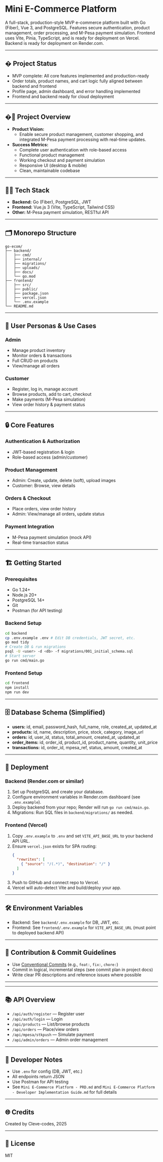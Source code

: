 # Mini E-Commerce Platform


A full-stack, production-style MVP e-commerce platform built with Go (Fiber), Vue 3, and PostgreSQL. Features secure authentication, product management, order processing, and M-Pesa payment simulation. Frontend uses Vite, Pinia, TypeScript, and is ready for deployment on Vercel. Backend is ready for deployment on Render.com.

---

## � Project Status

- MVP complete: All core features implemented and production-ready
- Order totals, product names, and cart logic fully aligned between backend and frontend
- Profile page, admin dashboard, and error handling implemented
- Frontend and backend ready for cloud deployment

---

## �🚀 Project Overview

- **Product Vision:**
  - Enable secure product management, customer shopping, and integrated M-Pesa payment processing with real-time updates.
- **Success Metrics:**
  - Complete user authentication with role-based access
  - Functional product management
  - Working checkout and payment simulation
  - Responsive UI (desktop & mobile)
  - Clean, maintainable codebase

---

## 🧑‍💻 Tech Stack
- **Backend:** Go (Fiber), PostgreSQL, JWT
- **Frontend:** Vue.js 3 (Vite, TypeScript, Tailwind CSS)
- **Other:** M-Pesa payment simulation, RESTful API

---

## 🗂️ Monorepo Structure
```
go-ecom/
├── backend/
│   ├── cmd/
│   ├── internal/
│   ├── migrations/
│   ├── uploads/
│   ├── docs/
│   └── go.mod
├── frontend/
│   ├── src/
│   ├── public/
│   ├── package.json
│   ├── vercel.json
│   └── .env.example
└── README.md
```

---

## 👤 User Personas & Use Cases

### Admin
- Manage product inventory
- Monitor orders & transactions
- Full CRUD on products
- View/manage all orders

### Customer
- Register, log in, manage account
- Browse products, add to cart, checkout
- Make payments (M-Pesa simulation)
- View order history & payment status

---

## 🔒 Core Features

### Authentication & Authorization
- JWT-based registration & login
- Role-based access (admin/customer)

### Product Management
- Admin: Create, update, delete (soft), upload images
- Customer: Browse, view details

### Orders & Checkout
- Place orders, view order history
- Admin: View/manage all orders, update status

### Payment Integration
- M-Pesa payment simulation (mock API)
- Real-time transaction status

---

## 🏗️ Getting Started

### Prerequisites
- Go 1.24+
- Node.js 20+
- PostgreSQL 14+
- Git
- Postman (for API testing)

### Backend Setup
```sh
cd backend
cp .env.example .env # Edit DB credentials, JWT secret, etc.
go mod tidy
# Create DB & run migrations
psql -U <user> -d <db> -f migrations/001_initial_schema.sql
# Start server
go run cmd/main.go
```

### Frontend Setup
```sh
cd frontend
npm install
npm run dev
```

---


## 🗄️ Database Schema (Simplified)
- **users:** id, email, password_hash, full_name, role, created_at, updated_at
- **products:** id, name, description, price, stock, category, image_url
- **orders:** id, user_id, status, total_amount, created_at, updated_at
- **order_items:** id, order_id, product_id, product_name, quantity, unit_price
- **transactions:** id, order_id, mpesa_ref, status, amount, created_at

---

## 🚀 Deployment

### Backend (Render.com or similar)
1. Set up PostgreSQL and create your database.
2. Configure environment variables in Render.com dashboard (see `.env.example`).
3. Deploy backend from your repo; Render will run `go run cmd/main.go`.
4. Migrations: Run SQL files in `backend/migrations/` as needed.

### Frontend (Vercel)
1. Copy `.env.example` to `.env` and set `VITE_API_BASE_URL` to your backend API URL.
2. Ensure `vercel.json` exists for SPA routing:
   ```json
   {
     "rewrites": [
       { "source": "/(.*)", "destination": "/" }
     ]
   }
   ```
3. Push to GitHub and connect repo to Vercel.
4. Vercel will auto-detect Vite and build/deploy your app.

---

## 🛠️ Environment Variables

- Backend: See `backend/.env.example` for DB, JWT, etc.
- Frontend: See `frontend/.env.example` for `VITE_API_BASE_URL` (must point to deployed backend API)

---

## 📝 Contribution & Commit Guidelines

- Use [Conventional Commits](https://www.conventionalcommits.org/) (e.g., `feat:`, `fix:`, `chore:`)
- Commit in logical, incremental steps (see commit plan in project docs)
- Write clear PR descriptions and reference issues where possible

---

---

## 📚 API Overview
- `/api/auth/register` — Register user
- `/api/auth/login` — Login
- `/api/products` — List/browse products
- `/api/orders` — Place/view orders
- `/api/mpesa/stkpush` — Simulate payment
- `/api/admin/orders` — Admin order management

---

## 📝 Developer Notes
- Use `.env` for config (DB, JWT, etc.)
- All endpoints return JSON
- Use Postman for API testing
- See `Mini E-Commerce Platform - PRD.md` and `Mini E-Commerce Platform - Developer Implementation Guide.md` for full details

---

## 🌐 Credits

Created by Cleve-codes, 2025

---

## 📄 License
MIT
